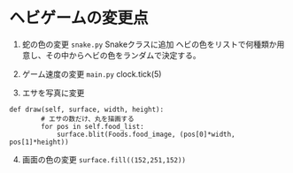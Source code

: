 # ヘビゲームの変更点
1. 蛇の色の変更
`snake.py`
Snakeクラスに追加
ヘビの色をリストで何種類か用意し、その中からヘビの色をランダムで決定する。

2. ゲーム速度の変更
`main.py`
clock.tick(5)

3. エサを写真に変更
```python:
def draw(self, surface, width, height):
        # エサの数だけ、丸を描画する
        for pos in self.food_list:
            surface.blit(Foods.food_image, (pos[0]*width, pos[1]*height))
```

4. 画面の色の変更
`surface.fill((152,251,152))`
